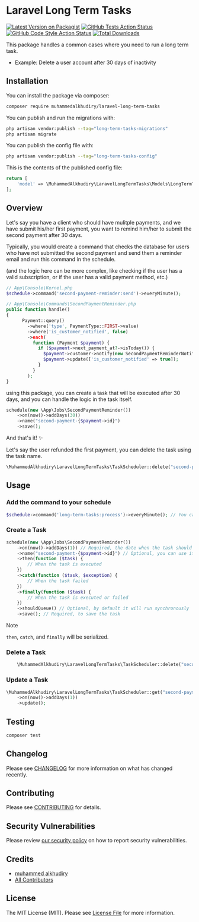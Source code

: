 # Laravel Long Term Tasks

[![Latest Version on Packagist](https://img.shields.io/packagist/v/muhammedalkhudiry/laravel-long-term-tasks.svg?style=flat-square)](https://packagist.org/packages/muhammedalkhudiry/laravel-long-term-tasks)
[![GitHub Tests Action Status](https://img.shields.io/github/actions/workflow/status/muhammedalkhudiry/laravel-long-term-tasks/run-tests.yml?branch=main&label=tests&style=flat-square)](https://github.com/muhammedalkhudiry/laravel-long-term-tasks/actions?query=workflow%3Arun-tests+branch%3Amain)
[![GitHub Code Style Action Status](https://img.shields.io/github/actions/workflow/status/muhammedalkhudiry/laravel-long-term-tasks/fix-php-code-style-issues.yml?branch=main&label=code%20style&style=flat-square)](https://github.com/muhammedalkhudiry/laravel-long-term-tasks/actions?query=workflow%3A"Fix+PHP+code+style+issues"+branch%3Amain)
[![Total Downloads](https://img.shields.io/packagist/dt/muhammedalkhudiry/laravel-long-term-tasks.svg?style=flat-square)](https://packagist.org/packages/muhammedalkhudiry/laravel-long-term-tasks)

This package handles a common cases where you need to run a long term task.
- Example: Delete a user account after 30 days of inactivity

## Installation

You can install the package via composer:

```bash
composer require muhammedalkhudiry/laravel-long-term-tasks
```

You can publish and run the migrations with:

```bash
php artisan vendor:publish --tag="long-term-tasks-migrations"
php artisan migrate
```

You can publish the config file with:

```bash
php artisan vendor:publish --tag="long-term-tasks-config"
```

This is the contents of the published config file:

```php
return [
    'model' => \MuhammedAlkhudiry\LaravelLongTermTasks\Models\LongTermTask::class,
];
```

## Overview
Let's say you have a client who should have mulitple payments, and we have submit his/her first payment,
you want to remind him/her to submit the second payment after 30 days.

Typically, you would create a command that checks the database for users who have not submitted the second payment and send them a reminder email
and run this command in the schedule.

(and the logic here can be more complex, like checking if the user has a valid subscription, or if the user has a valid payment method, etc.)

```php
// App\Console\Kernel.php
$schedule->command('second-payment-reminder:send')->everyMinute();

// App\Console\Commands\SecondPaymentReminder.php
public function handle()
{
      Payment::query()
        ->where('type', PaymentType::FIRST->value)
        ->where('is_customer_notified', false)
        ->each(
          function (Payment $payment) {
            if ($payment->next_payment_at?->isToday()) {
              $payment->customer->notify(new SecondPaymentReminderNotification($payment));
              $payment->update(['is_customer_notified' => true]);
            }
          }
        );
}
```

using this package, you can create a task that will be executed after 30 days, and you can handle the logic in the task itself.

```php
schedule(new \App\Jobs\SecondPaymentReminder())
    ->on(now()->addDays(30))
    ->name("second-payment-{$payment->id}")
    ->save();
```

And that's it! ✨

Let's say the user refunded the first payment, you can delete the task using the task name.

```php
\MuhammedAlkhudiry\LaravelLongTermTasks\TaskScheduler::delete("second-payment-{$payment->id}");
```

## Usage
### Add the command to your schedule

```php
$schedule->command('long-term-tasks:process')->everyMinute(); // You can change the frequency depending on your needs
```

### Create a Task
```php
schedule(new \App\Jobs\SecondPaymentReminder())
    ->on(now()->addDays(1)) // Required, the date when the task should be executed
    ->name("second-payment-{$payment->id}") // Optional, you can use it later to delete/update the task
    ->then(function ($task) {
        // When the task is executed
    })
    ->catch(function ($task, $exception) {
        // When the task failed
    })
    ->finally(function ($task) {
        // When the task is executed or failed
    })
    ->shouldQueue() // Optional, by default it will run synchronously
    ->save(); // Required, to save the task

```
> [!NOTE]
>  `then`, `catch`, and `finally` will be serialized.

### Delete a Task
```php
    \MuhammedAlkhudiry\LaravelLongTermTasks\TaskScheduler::delete("second-payment-{$payment->id}");
```

### Update a Task
```php
\MuhammedAlkhudiry\LaravelLongTermTasks\TaskScheduler::get("second-payment-{$payment->id}")
    ->on(now()->addDays(1))
    ->update();
```

## Testing

```bash
composer test
```

## Changelog

Please see [CHANGELOG](CHANGELOG.md) for more information on what has changed recently.

## Contributing

Please see [CONTRIBUTING](CONTRIBUTING.md) for details.

## Security Vulnerabilities

Please review [our security policy](../../security/policy) on how to report security vulnerabilities.

## Credits

- [muhammed alkhudiry](https://github.com/MuhammedAlkhudiry)
- [All Contributors](../../contributors)

## License

The MIT License (MIT). Please see [License File](LICENSE.md) for more information.
